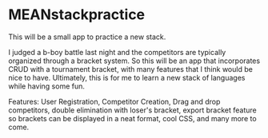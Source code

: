 # MEANstackpractice

This will be a small app to practice a new stack.

I judged a b-boy battle last night and the competitors are typically organized through a bracket system.  So this will be an app that incorporates CRUD with a tournament bracket, with many features that I think would be nice to have.  Ultimately, this is for me to learn a new stack of languages while having some fun.

Features: User Registration, Competitor Creation, Drag and drop competitors, double elimination with loser's bracket, export bracket feature so brackets can be displayed in a neat format, cool CSS, and many more to come.
